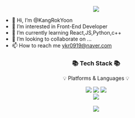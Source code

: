 <div align=center>
	<img src="https://capsule-render.vercel.app/api?type=waving&color=auto&height=200&section=header&text=KangRokGithub!&fontSize=90" />
</div>

- 👋 Hi, I’m @KangRokYoon
- 👀 I’m interested in Front-End Developer
- 🌱 I’m currently learning React,JS,Python,c++
- 💞️ I’m looking to collaborate on ...
- 📫 How to reach me ykr0919@naver.com	

<div align=center>
	<h3>📚 Tech Stack 📚</h3>
	<p>💡 Platforms & Languages 💡</p>
</div>


<div align="center">
	<img src="https://img.shields.io/badge/Javascript-F7DF1E?style=flat&logo=Javascript&logoColor=white" />
	<img src="https://img.shields.io/badge/HTML5-E34F26?style=flat&logo=HTML5&logoColor=white" />
	<img src="https://img.shields.io/badge/CSS3-1572B6?style=flat&logo=CSS3&logoColor=white" />
	
</div>


<div align=center>
				<img src="https://github-readme-stats.vercel.app/api/top-langs/?username=KangRokYoon&layout=compact"><br><br>
				<img src="https://github-readme-stats.vercel.app/api?username=KangRokYoon&show_icons=true">
</div>
<!---
KangRokYoon/KangRokYoon is a ✨ special ✨ repository because its `README.md` (this file) appears on your GitHub profile.
You can click the Preview link to take a look at your changes.
--->
